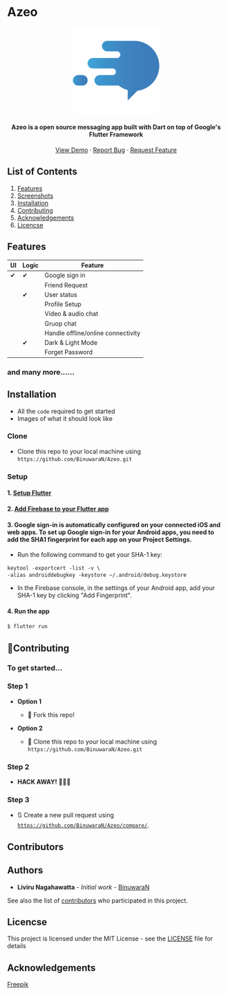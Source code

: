 # Azeo

<div align="center">
  <img src="assets/images/app_icon.png" width=200> 
</div>


<h4 align="center">
 Azeo is a open source messaging app built with Dart on top of Google's Flutter Framework
</h4>
<p align="center">
    <a href="https://github.com/BinuwaraN/Azeo">View Demo</a>
    ·
    <a href="https://github.com/BinuwaraN/Azeo/issues">Report Bug</a>
    ·
    <a href="https://github.com/BinuwaraN/Azeo/issues">Request Feature</a>
</p>

## List of Contents

1. [Features](#features)
2. [Screenshots](#screenshots)
3. [Installation](#installation)
4. [Contributing](#contributing)
5. [Acknowledgements](#acknowledgements)
6. [Licencse](#licencse)

<!-- ## Demo -->

## Features

|  UI  | Logic | Feature |
| ------ | ------ | ------|
| ✔ | ✔ | Google sign in
|  |  | Friend Request
|  | ✔ | User status
|  |  | Profile Setup
|  |  | Video & audio chat
|  |  | Gruop chat
|  |  | Handle offline/online connectivity
|  | ✔ | Dark & Light Mode
|  |  | Forget Password
### and many more......

<!-- ## Screenshots -->

## Installation

- All the `code` required to get started
- Images of what it should look like

### Clone

- Clone this repo to your local machine using `https://github.com/BinuwaraN/Azeo.git`

### Setup

#### 1. [Setup Flutter](https://flutter.io/setup/)

#### 2. [Add Firebase to your Flutter app](https://firebase.google.com/docs/flutter/setup#create-firebase-project)

#### 3. Google sign-in is automatically configured on your connected iOS and web apps. To set up Google sign-in for your Android apps, you need to add the SHA1 fingerprint for each app on your Project Settings.

* Run the following command to get your SHA-1 key:

```
keytool -exportcert -list -v \
-alias androiddebugkey -keystore ~/.android/debug.keystore
```

* In the Firebase console, in the settings of your Android app, add your SHA-1 key by clicking "Add Fingerprint".

#### 4. Run the app

```sh
$ flutter run
```

## 🤝Contributing

### To get started...

### Step 1

- **Option 1**
    - 🍴 Fork this repo!

- **Option 2**
    - 👯 Clone this repo to your local machine using `https://github.com/BinuwaraN/Azeo.git`

### Step 2

- **HACK AWAY!** 🔨🔨🔨

### Step 3

- 🔃 Create a new pull request using <a href="https://github.com/BinuwaraN/Azeo/compare/" target="_blank">`https://github.com/BinuwaraN/Azeo/compare/`</a>.

## Contributors

## Authors

* **Liviru Nagahawatta** - *Initial work* - [BinuwaraN](https://github.com/BinuwaraN)

See also the list of [contributors](https://github.com/BinuwaraN/Azeo/contributors) who participated in this project.

## Licencse

This project is licensed under the MIT License - see the [LICENSE](LICENSE.txt) file for details

## Acknowledgements

<a href='https://www.freepik.com/free-photos-vectors/design'>Freepik</a>